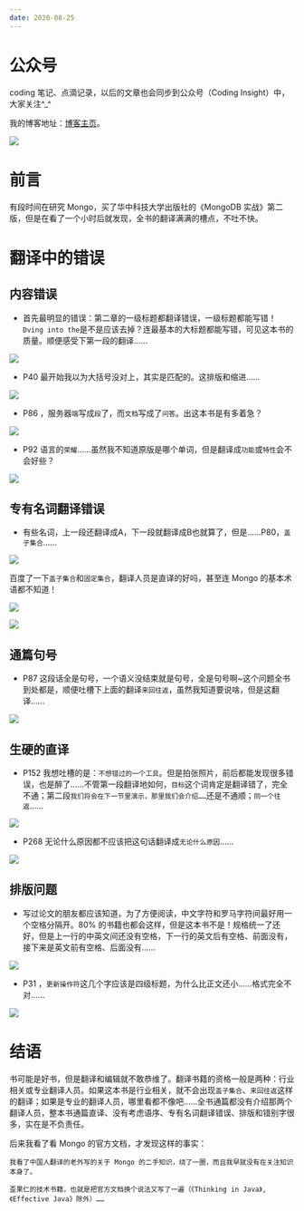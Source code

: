 ```yaml
---
date: 2020-08-25
---
```


# 公众号

coding 笔记、点滴记录，以后的文章也会同步到公众号（Coding Insight）中，大家关注^_^

我的博客地址：[博客主页](https://yano-nankai.notion.site/yano-nankai/Yano-Space-ff42bde7acd1467eb3ae63dc0d4a9f8c)。

![](http://yano.oss-cn-beijing.aliyuncs.com/2019-07-29-qrcode_for_gh_a26ce4572791_258.jpg)

# 前言

有段时间在研究 Mongo，买了华中科技大学出版社的《MongoDB 实战》第二版，但是在看了一个小时后就发现，全书的翻译满满的槽点，不吐不快。

# 翻译中的错误

## 内容错误

- 首先最明显的错误：第二章的一级标题都翻译错误，一级标题都能写错！`Dving into the`是不是应该去掉？连最基本的大标题都能写错，可见这本书的质量。顺便感受下第一段的翻译……

![](http://yano.oss-cn-beijing.aliyuncs.com/2020-08-25-022313.jpg)

-  P40 最开始我以为大括号没对上，其实是匹配的。这排版和缩进……

![](http://yano.oss-cn-beijing.aliyuncs.com/2020-08-25-022403.jpg)

- P86 ，服务器`端`写成`段`了，而`文档`写成了`问答`。出这本书是有多着急？

![](http://yano.oss-cn-beijing.aliyuncs.com/2020-08-25-022420.jpg)

- P92 语言的`荣耀`……虽然我不知道原版是哪个单词，但是翻译成`功能`或`特性`会不会好些？

![](http://yano.oss-cn-beijing.aliyuncs.com/2020-08-25-022432.jpg)

## 专有名词翻译错误

- 有些名词，上一段还翻译成A，下一段就翻译成B也就算了，但是……P80，`盖子集合`……

![](http://yano.oss-cn-beijing.aliyuncs.com/2020-08-25-022446.jpg)

百度了一下`盖子集合`和`固定集合`，翻译人员是直译的好吗，甚至连 Mongo 的基本术语都不知道！

![](http://yano.oss-cn-beijing.aliyuncs.com/2020-08-25-022501.jpg)

![](http://yano.oss-cn-beijing.aliyuncs.com/2020-08-25-022513.jpg)

## 通篇句号

- P87 这段话全是句号，一个语义没结束就是句号，全是句号啊~这个问题全书到处都是，顺便吐槽下上面的翻译`来回往返`，虽然我知道要说啥，但是这翻译……

![](http://yano.oss-cn-beijing.aliyuncs.com/2020-08-25-022525.jpg)

## 生硬的直译

- P152 我想吐槽的是：`不想错过的一个工具`。但是拍张照片，前后都能发现很多错误，也是醉了……不管第一段翻译地如何，`目标`这个词肯定是翻译错了，完全不通；第二段`我们将会在下一节里演示，那里我们会介绍……`还是不通顺；`同一个往返`……

![](http://yano.oss-cn-beijing.aliyuncs.com/2020-08-25-022539.jpg)

- P268 无论什么原因都不应该把这句话翻译成`无论什么原因`……

![](http://yano.oss-cn-beijing.aliyuncs.com/2020-08-25-022551.jpg)

## 排版问题

- 写过论文的朋友都应该知道，为了方便阅读，中文字符和罗马字符间最好用一个空格分隔开。80% 的书籍也都会这样，但是这本书不是！规格统一了还好，但是上一行的中英文间还没有空格，下一行的英文后有空格、前面没有，接下来是英文前有空格、后面没有……

![](http://yano.oss-cn-beijing.aliyuncs.com/2020-08-25-022610.jpg)

- P31 ，`更新操作符`这几个字应该是四级标题，为什么比正文还小……格式完全不对……

![](http://yano.oss-cn-beijing.aliyuncs.com/2020-08-25-022641.jpg)

# 结语

书可能是好书，但是翻译和编辑就不敢恭维了。翻译书籍的资格一般是两种：行业相关或专业翻译人员。如果这本书是行业相关，就不会出现`盖子集合`、`来回往返`这样的翻译；如果是专业的翻译人员，哪里看都不像吧……全书通篇都没有介绍那两个翻译人员，整本书通篇直译、没有考虑语序、专有名词翻译错误、排版和错别字很多，实在是不负责任。

后来我看了看 Mongo 的官方文档，才发现这样的事实：

    我看了中国人翻译的老外写的关于 Mongo 的二手知识，绕了一圈，而且我早就没有在关注知识本身了。
    
    歪果仁的技术书籍，也就是把官方文档换个说法又写了一遍（《Thinking in Java》, 《Effective Java》除外）……

